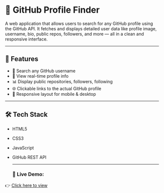 # 👤 GitHub Profile Finder

A web application that allows users to search for any GitHub profile using the GitHub API. It fetches and displays detailed user data like profile image, username, bio, public repos, followers, and more — all in a clean and responsive interface.

---

## 🚀 Features

- 🔎 Search any GitHub username
- 📄 View real-time profile info
- 📊 Display public repositories, followers, following
- 🌐 Clickable links to the actual GitHub profile
- 📱 Responsive layout for mobile & desktop

---

## 🛠️ Tech Stack

- HTML5
- CSS3
- JavaScript
- GitHub REST API

  ---

  ### 🚀 Live Demo:
👉 [Click here to view](https://github-profile-finder-amanmaner.netlify.app/)

